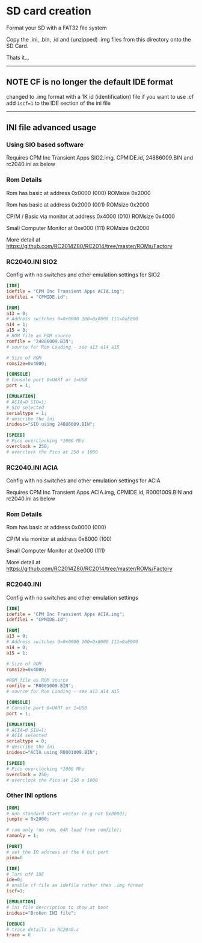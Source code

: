 # SD card creation

Format your SD with a FAT32 file system

Copy the .ini, .bin, .id and (unzipped) .img files from this directory onto the SD Card.

Thats it...

---

## NOTE CF is no longer the default IDE format

changed to .img format with a 1K id (identification) file
if you want to use .cf add `iscf=1` to the IDE section of the ini file

---

## INI file advanced usage

### Using SIO based software

Requires CPM Inc Transient Apps SIO2.img, CPMIDE.id, 24886009.BIN and rc2040.ini as below

### Rom Details

Rom has basic at address 0x0000 (000) ROMsize 0x2000

Rom has basic at address 0x2000 (001) ROMsize 0x2000

CP/M / Basic via monitor at address 0x4000 (010) ROMsize 0x4000

Small Computer Monitor at 0xe000 (111) ROMsize 0x2000

More detail at https://github.com/RC2014Z80/RC2014/tree/master/ROMs/Factory

### RC2040.INI SIO2

Config with no switches and other emulation settings for SIO2

```ini
[IDE]
idefile = "CPM Inc Transient Apps ACIA.img";
idefilei = "CPMIDE.id";

[ROM]
a13 = 0;
# Address switches 0=0x0000 100=0x8000 111=0xE000
a14 = 1;
a15 = 0;
# ROM file as ROM source
romfile = "24886009.BIN";
# source for Rom Loading - see a13 a14 a15

# Size of ROM
romsize=0x4000;

[CONSOLE]
# Console port 0=UART or 1=USB
port = 1;

[EMULATION]
# ACIA=0 SIO=1;
# SIO selected
serialtype = 1;
# describe the ini
inidesc="SIO using 24886009.BIN";

[SPEED]
# Pico overclocking *1000 Mhz
overclock = 250;
# overclock the Pico at 250 x 1000
```

### RC2040.INI ACIA

Config with no switches and other emulation settings for ACIA

Requires CPM Inc Transient Apps ACIA.img, CPMIDE.id, R0001009.BIN and rc2040.ini as below

### Rom Details

Rom has basic at address 0x0000 (000)

CP/M via monitor at address 0x8000 (100)

Small Computer Monitor at 0xe000 (111)

More detail at https://github.com/RC2014Z80/RC2014/tree/master/ROMs/Factory

### RC2040.INI

Config with no switches and other emulation settings

```ini
[IDE]
idefile = "CPM Inc Transient Apps ACIA.img";
idefilei = "CPMIDE.id";

[ROM]
a13 = 0;
# Address switches 0=0x0000 100=0x8000 111=0xE000
a14 = 0;
a15 = 1;

# Size of ROM
romsize=0x4000;

#ROM file as ROM source
romfile = "R0001009.BIN";
# source for Rom Loading - see a13 a14 a15

[CONSOLE]
# Console port 0=UART or 1=USB
port = 1;

[EMULATION]
# ACIA=0 SIO=1;
# ACIA selected
serialtype = 0;
# describe the ini
inidesc="ACIA using R0001009.BIN";

[SPEED]
# Pico overclocking *1000 Mhz
overclock = 250;
# overclock the Pico at 250 x 1000
```

### Other INI options

```ini
[ROM]
# non standard start vector (e.g not 0x0000);
jumpto = 0x2000;

# ram only (no rom, 64K load from romfile);
ramonly = 1;

[PORT]
# set the IO address of the 8 bit port
pioa=0

[IDE]
# Turn off IDE
ide=0;
# enable cf file as idefile rather then .img format
iscf=1;

[EMULATION]
# ini file description to show at boot
inidesc="Broken INI file";

[DEBUG]
# trace details in RC2040.c
trace = 0
```
